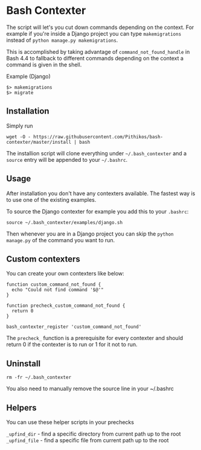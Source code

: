 Bash Contexter
==============

The script will let's you cut down commands depending on the context. For example
if you're inside a Django project you can type `makemigrations` instead of `python manage.py makemigrations`.

This is accomplished by taking advantage of `command_not_found_handle` in Bash 4.4 to
fallback to different commands depending on the context a command is given in
the shell.

Example (Django)

    $> makemigrations
    $> migrate


Installation
------------

Simply run

    wget -O - https://raw.githubusercontent.com/Pithikos/bash-contexter/master/install | bash


The installion script will clone everything under `~/.bash_contexter` and a `source` entry will be appended
to your `~/.bashrc`.


Usage
-----

After installation you don't have any contexters available. The fastest way is
to use one of the existing examples.

To source the Django contexter for example you add this to your `.bashrc`:

    source ~/.bash_contexter/examples/django.sh

Then whenever you are in a Django project you can skip the `python manage.py` of
the command you want to run.


Custom contexters
-----------------

You can create your own contexters like below:

    function custom_command_not_found {
      echo "Could not find command '$@'"
    }

    function precheck_custom_command_not_found {
      return 0
    }

    bash_contexter_register 'custom_command_not_found'

The `precheck_` function is a prerequisite for every contexter and should return 0
if the contexter is to run or 1 for it not to run.


Uninstall
---------

    rm -fr ~/.bash_contexter

You also need to manually remove the source line in your ~/.bashrc


Helpers
-------

You can use these helper scripts in your prechecks

`_upfind_dir` - find a specific directory from current path up to the root
`_upfind_file` - find a specific file from current path up to the root
